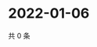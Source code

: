 # 2022-01-06

共 0 条

<!-- BEGIN WEIBO -->
<!-- 最后更新时间 Thu Jan 06 2022 03:10:16 GMT+0800 (China Standard Time) -->

<!-- END WEIBO -->
